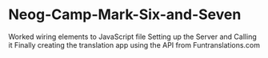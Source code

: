 # Neog-Camp-Mark-Six-and-Seven
Worked wiring elements to JavaScript file
Setting up the Server and Calling it
Finally creating the translation app using the API from Funtranslations.com
